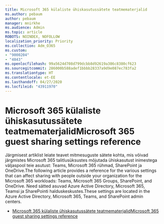 ```yaml
---
title: Microsoft 365 külaliste ühiskasutussätete teatmematerjalid
ms.author: pebaum
author: pebaum
manager: mnirkhe
ms.audience: Admin
ms.topic: article
ROBOTS: NOINDEX, NOFOLLOW
localization_priority: Priority
ms.collection: Adm_O365
ms.custom:
- "9000204"
- "4843"
ms.openlocfilehash: 99a5624d708d799dcbb8d92619a386c8380cf623
ms.sourcegitcommit: 286000b588adef1bbbb28337a9d9e087ec783fa2
ms.translationtype: HT
ms.contentlocale: et-EE
ms.lasthandoff: 04/27/2020
ms.locfileid: "43911970"
---
```

# <a name="microsoft-365-guest-sharing-settings-reference"></a><span data-ttu-id="7054f-102">Microsoft 365 külaliste ühiskasutussätete teatmematerjalid</span><span class="sxs-lookup"><span data-stu-id="7054f-102">Microsoft 365 guest sharing settings reference</span></span>

<span data-ttu-id="7054f-103">Järgmisest artiklist leiate teavet mitmesuguste sätete kohta, mis võivad järgmistes Microsoft 365 talitlusüksustes mõjutada ühiskasutust inimestega väljaspool teie asutust: Teams, Microsoft 365 rühmad, SharePoint ja OneDrive.</span><span class="sxs-lookup"><span data-stu-id="7054f-103">The following article provides a reference for the various settings that can affect sharing with people outside your organization for the Microsoft 365 workloads: Teams, Microsoft 365 Groups, SharePoint, and OneDrive.</span></span> <span data-ttu-id="7054f-104">Need sätted asuvad Azure Active Directory, Microsoft 365, Teamsi ja SharePointi halduskeskustes.</span><span class="sxs-lookup"><span data-stu-id="7054f-104">These settings are located in the Azure Active Directory, Microsoft 365, Teams, and SharePoint admin centers.</span></span>

- [<span data-ttu-id="7054f-105">Microsoft 365 külaliste ühiskasutussätete teatmematerjalid</span><span class="sxs-lookup"><span data-stu-id="7054f-105">Microsoft 365 guest sharing settings reference</span></span>](https://docs.microsoft.com/microsoft-365/solutions/microsoft-365-guest-settings?view=o365-worldwide)
